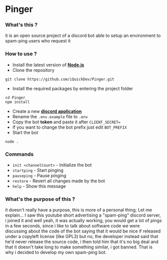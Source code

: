 # Pinger

### What's this ?

it is an open source project of a discord bot able to setup an environment to spam-ping users who request it

### How to use ?

- Install the latest version of [**Node.js**](https://nodejs.org/en/)
- Clone the repository
```
git clone https://github.com/iQuickDev/Pinger.git
```
- Install the required packages by entering the project folder
```
cd Pinger
npm install
```
- Create a new [**discord application**](https://discord.com/developers/applications)
- Rename the `.env.example` file to `.env`
- Copy the bot **token** and paste it after `CLIENT_SECRET=`
- If you want to change the bot prefix just edit `BOT_PREFIX`
- Start the bot
```
node .
```

### Commands

- `init <channelCount>` - Initialize the bot
- `startping` - Start pinging
- `pauseping` - Pause pinging
- `restore` - Revert all changes made by the bot
- `help` - Show this message

### What's the purpose of this ?

it doesn't really have a purpose, this is more of a personal thing; Let me explain... I saw this youtube short advertising a "spam-ping" discord server, i joined it and well yeah, it was actually working, you would get a lot of pings in a few seconds, since i like to talk about software code we were discussing about the code of the bot saying that it would be nice if released under a copyleft license (like GPL3) but no, the developer instead said that he'd never release the source code, i then told him that it's no big deal and that it doesn't take long to make something similar, i got banned. That is why i decided to develop my own spam-ping bot.
